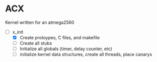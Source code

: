 # ACX 
Kernel written for an atmega2560

- [ ] x_init
  - [X] Create protoypes, C files, and makefile
  - [ ] Create all stubs
  - [ ] Initialize all globals (timer, delay counter, etc)
  - [ ] initialize kernel data structures, create all threads, place canarys
